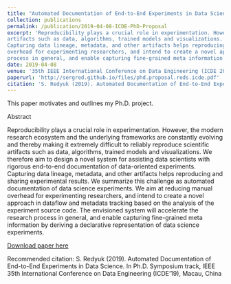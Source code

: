 ```yaml
---
title: "Automated Documentation of End-to-End Experiments in Data Science"
collection: publications
permalink: /publication/2019-04-08-ICDE-PhD-Proposal
excerpt: 'Reproducibility plays a crucial role in experimentation. However, the modern research ecosystem and the underlying frameworks are constantly evolving and thereby making it extremely difficult to reliably reproduce scientific
artifacts such as data, algorithms, trained models and visualizations. We therefore aim to design a novel system for assisting data scientists with rigorous end-to-end documentation of data-oriented experiments.
Capturing data lineage, metadata, and other artifacts helps reproducing and sharing experimental results. We summarize this challenge as automated documentation of data science experiments. We aim at reducing manual
overhead for experimenting researchers, and intend to create a novel approach in dataflow and metadata tracking based on the analysis of the experiment source code. The envisioned system will accelerate the research
process in general, and enable capturing fine-grained meta information by deriving a declarative representation of data science experiments.'
date: 2019-04-08
venue: '35th IEEE International Conference on Data Engineering (ICDE 2019)'
paperurl: 'http://sergred.github.io/files/phd.proposal.reds.icde.pdf'
citation: 'S. Redyuk (2019). Automated Documentation of End-to-End Experiments in Data Science. In Ph.D. Symposium track, IEEE 35th International Conference on Data Engineering (ICDE’19), Macau, China'
---
```

This paper motivates and outlines my Ph.D. project.

Abstract

Reproducibility plays a crucial role in experimentation. However, the modern research ecosystem and the underlying frameworks are constantly evolving and thereby making it extremely difficult to reliably reproduce scientific
artifacts such as data, algorithms, trained models and visualizations. We therefore aim to design a novel system for assisting data scientists with rigorous end-to-end documentation of data-oriented experiments.
Capturing data lineage, metadata, and other artifacts helps reproducing and sharing experimental results. We summarize this challenge as automated documentation of data science experiments. We aim at reducing manual
overhead for experimenting researchers, and intend to create a novel approach in dataflow and metadata tracking based on the analysis of the experiment source code. The envisioned system will accelerate the research
process in general, and enable capturing fine-grained meta information by deriving a declarative representation of data science experiments. 

[Download paper here](http://sergred.github.io/files/phd.proposal.reds.icde.pdf)

Recommended citation: S. Redyuk (2019). Automated Documentation of End-to-End Experiments in Data Science. In Ph.D. Symposium track, IEEE 35th International Conference on Data Engineering (ICDE’19), Macau, China

